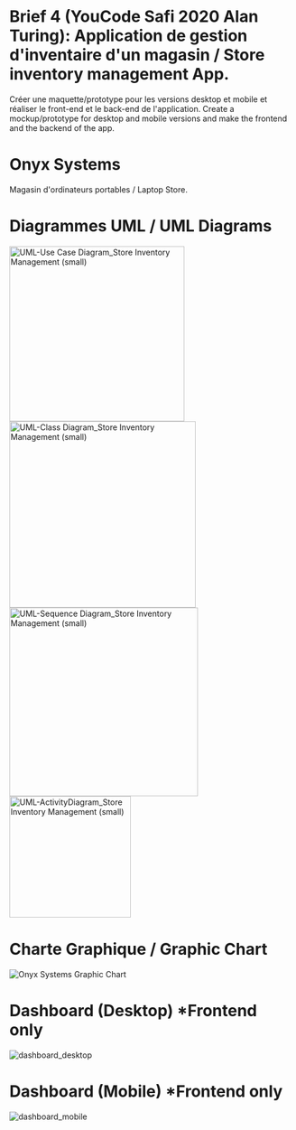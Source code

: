 # Brief 4 (YouCode Safi 2020 Alan Turing): Application de gestion d'inventaire d'un magasin / Store inventory management App.

Créer une maquette/prototype pour les versions desktop et mobile et réaliser le front-end et le back-end de l'application.
Create a mockup/prototype for desktop and mobile versions and make the frontend and the backend of the app.

# Onyx Systems

Magasin d'ordinateurs portables / Laptop Store.

# Diagrammes UML / UML Diagrams

<img width="310" alt="UML-Use Case Diagram_Store Inventory Management (small)" src="https://user-images.githubusercontent.com/9354045/109292962-719d6780-782b-11eb-9fac-219243db9c0f.png">

<img width="330" alt="UML-Class Diagram_Store Inventory Management (small)" src="https://user-images.githubusercontent.com/9354045/109293015-8417a100-782b-11eb-90ca-5d0063557c58.png">

<img width="334" alt="UML-Sequence Diagram_Store Inventory Management (small)" src="https://user-images.githubusercontent.com/9354045/109293048-8e399f80-782b-11eb-9fda-bd5051a293c2.png">

<img width="215" alt="UML-ActivityDiagram_Store Inventory Management (small)" src="https://user-images.githubusercontent.com/9354045/109293076-9691da80-782b-11eb-9164-95731327314b.png">

# Charte Graphique / Graphic Chart

![Onyx Systems Graphic Chart](https://user-images.githubusercontent.com/9354045/110686050-3c0b5d80-81df-11eb-8418-f1067cfd599c.png)

# Dashboard (Desktop) *Frontend only

![dashboard_desktop](https://user-images.githubusercontent.com/9354045/110684611-a1f6e580-81dd-11eb-8220-be55bf74d8b3.gif)

# Dashboard (Mobile) *Frontend only

![dashboard_mobile](https://user-images.githubusercontent.com/9354045/110684794-db2f5580-81dd-11eb-84b6-72aee264a9c5.gif)
